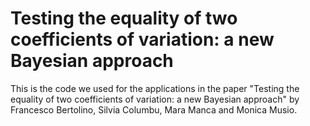 # Testing the equality of two coefficients of variation: a new Bayesian approach

This is the code we used for the applications in the paper "Testing the equality of two coefficients of variation: a new Bayesian approach" by Francesco Bertolino, Silvia Columbu, Mara Manca and Monica Musio.


